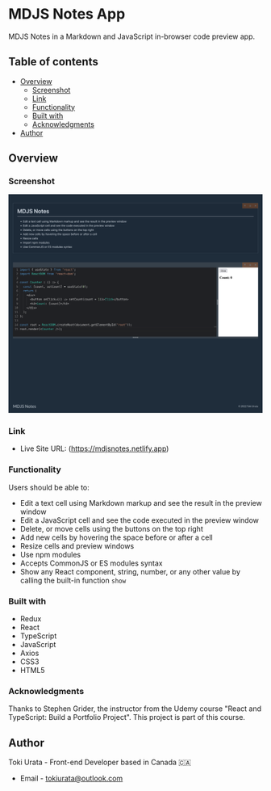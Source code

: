 # MDJS Notes App

MDJS Notes in a Markdown and JavaScript in-browser code preview app.

## Table of contents

- [Overview](#overview)
  - [Screenshot](#screenshot)
  - [Link](#link)
  - [Functionality](#functionality)
  - [Built with](#built-with)
  - [Acknowledgments](#acknowledgments)
- [Author](#author)

## Overview

### Screenshot

![mdjsnotes](/src/assets/images/screenshot.png)

### Link

- Live Site URL: (https://mdjsnotes.netlify.app)

### Functionality

Users should be able to:

- Edit a text cell using Markdown markup and see the result in the preview window
- Edit a JavaScript cell and see the code executed in the preview window
- Delete, or move cells using the buttons on the top right
- Add new cells by hovering the space before or after a cell
- Resize cells and preview windows
- Use npm modules
- Accepts CommonJS or ES modules syntax
- Show any React component, string, number, or any other value by calling the built-in function `show`

### Built with

- Redux
- React
- TypeScript
- JavaScript
- Axios
- CSS3
- HTML5

### Acknowledgments

Thanks to Stephen Grider, the instructor from the Udemy course "React and TypeScript: Build a Portfolio Project". This project is part of this course.

## Author

Toki Urata - Front-end Developer based in Canada 🇨🇦

- Email - [tokiurata@outlook.com](mailto:tokiurata@outlook.com)
